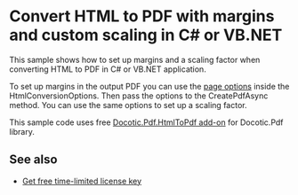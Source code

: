 # Convert HTML to PDF with margins and custom scaling in C# or VB.NET
This sample shows how to set up margins and a scaling factor when converting HTML to PDF in C# or VB.NET application.

To set up margins in the output PDF you can use the [page options](https://bitmiracle.com/pdf-library/help/pdfpageoptions.html) inside the HtmlConversionOptions. Then pass the options to the CreatePdfAsync method. You can use the same options to set up a scaling factor.

This sample code uses free [Docotic.Pdf.HtmlToPdf add-on](https://www.nuget.org/packages/BitMiracle.Docotic.Pdf.HtmlToPdf/) for Docotic.Pdf library.

## See also
* [Get free time-limited license key](https://bitmiracle.com/pdf-library/download-pdf-library.aspx)

